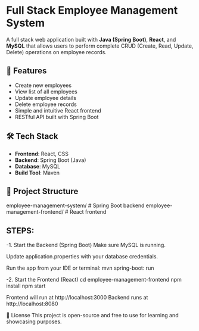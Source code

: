 # Full Stack Employee Management System

A full stack web application built with **Java (Spring Boot)**, **React**, and **MySQL** that allows users to perform complete CRUD (Create, Read, Update, Delete) operations on employee records.

## 🚀 Features

- Create new employees
- View list of all employees
- Update employee details
- Delete employee records
- Simple and intuitive React frontend
- RESTful API built with Spring Boot

## 🛠️ Tech Stack

- **Frontend**: React, CSS
- **Backend**: Spring Boot (Java)
- **Database**: MySQL
- **Build Tool**: Maven

## 📂 Project Structure
employee-management-system/ # Spring Boot backend employee-management-frontend/ # React frontend

## STEPS:

-1. Start the Backend (Spring Boot)
Make sure MySQL is running.

Update application.properties with your database credentials.

Run the app from your IDE or terminal:
mvn spring-boot: run



-2. Start the Frontend (React)
cd employee-management-frontend
npm install
npm start

Frontend will run at http://localhost:3000
Backend runs at http://localhost:8080

📄 License
This project is open-source and free to use for learning and showcasing purposes.

